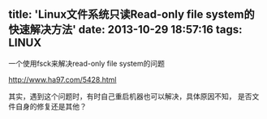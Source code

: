 title: 'Linux文件系统只读Read-only file system的快速解决方法'
date: 2013-10-29 18:57:16
tags: LINUX
---

一个使用fsck来解决read-only file system的问题

http://www.ha97.com/5428.html

其实，遇到这个问题时，有时自己重启机器也可以解决，具体原因不知， 是否文件自身的修复还是其他？                                   